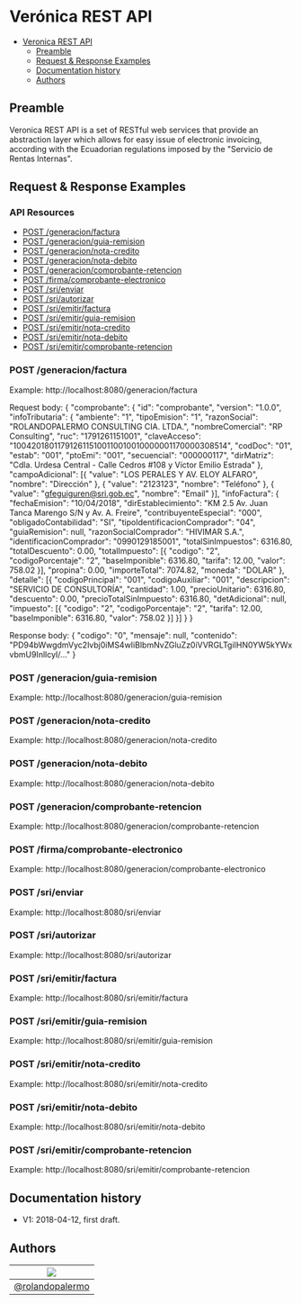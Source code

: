 # Verónica REST API
<!-- TOC depthFrom:1 depthTo:2 withLinks:1 updateOnSave:1 orderedList:0 -->

- [Veronica REST API](#veronica-rest-api)
	- [Preamble](#preamble)
	- [Request & Response Examples](#request--response-examples)
	- [Documentation history](#documentation-history)
	- [Authors](#authors)

<!-- /TOC -->
## Preamble
Veronica REST API is a set of RESTful web services that provide an abstraction layer which allows for easy issue of electronic invoicing, according with the Ecuadorian regulations imposed by the "Servicio de Rentas Internas".

## Request & Response Examples

### API Resources

  - [POST /generacion/factura](#post-generacionfactura)
  - [POST /generacion/guia-remision](#post-generacionguia-remision)
  - [POST /generacion/nota-credito](#post-generacionnota-credito)
  - [POST /generacion/nota-debito](#post-generacionnota-debito)
  - [POST /generacion/comprobante-retencion](#post-generacioncomprobante-retencion)
  - [POST /firma/comprobante-electronico](#post-firmacomprobante-electronico)
  - [POST /sri/enviar](#post-srienviar)
  - [POST /sri/autorizar](#post-sriautorizar)
  - [POST /sri/emitir/factura](#post-sriemitirfactura)
  - [POST /sri/emitir/guia-remision](#post-sriemitirguia-remision)
  - [POST /sri/emitir/nota-credito](#post-sriemitirnota-credito)
  - [POST /sri/emitir/nota-debito](#post-sriemitirnota-debito)
  - [POST /sri/emitir/comprobante-retencion](#post-sriemitircomprobante-retencion)

### POST /generacion/factura

Example: http://localhost:8080/generacion/factura

Request body:
{
	"comprobante": {
		"id": "comprobante",
		"version": "1.0.0",
		"infoTributaria": {
			"ambiente": "1",
			"tipoEmision": "1",
			"razonSocial": "ROLANDOPALERMO CONSULTING CIA. LTDA.",
			"nombreComercial": "RP Consulting",
			"ruc": "1791261151001",
			"claveAcceso": "1004201801179126115100110010010000001170000308514",
			"codDoc": "01",
			"estab": "001",
			"ptoEmi": "001",
			"secuencial": "000000117",
			"dirMatriz": "Cdla. Urdesa Central - Calle Cedros #108 y Víctor Emilio Estrada"
		},
		"campoAdicional": [{
			"value": "LOS PERALES Y AV. ELOY ALFARO",
			"nombre": "Dirección"
		}, {
			"value": "2123123",
			"nombre": "Teléfono"
		}, {
			"value": "gfeguiguren@sri.gob.ec",
			"nombre": "Email"
		}],
		"infoFactura": {
			"fechaEmision": "10/04/2018",
			"dirEstablecimiento": "KM 2.5 Av. Juan Tanca Marengo S/N y Av. A. Freire",
			"contribuyenteEspecial": "000",
			"obligadoContabilidad": "SI",
			"tipoIdentificacionComprador": "04",
			"guiaRemision": null,
			"razonSocialComprador": "HIVIMAR S.A.",
			"identificacionComprador": "0990129185001",
			"totalSinImpuestos": 6316.80,
			"totalDescuento": 0.00,
			"totalImpuesto": [{
				"codigo": "2",
				"codigoPorcentaje": "2",
				"baseImponible": 6316.80,
				"tarifa": 12.00,
				"valor": 758.02
			}],
			"propina": 0.00,
			"importeTotal": 7074.82,
			"moneda": "DOLAR"
		},
		"detalle": [{
			"codigoPrincipal": "001",
			"codigoAuxiliar": "001",
			"descripcion": "SERVICIO DE CONSULTORÍA",
			"cantidad": 1.00,
			"precioUnitario": 6316.80,
			"descuento": 0.00,
			"precioTotalSinImpuesto": 6316.80,
			"detAdicional": null,
			"impuesto": [{
				"codigo": "2",
				"codigoPorcentaje": "2",
				"tarifa": 12.00,
				"baseImponible": 6316.80,
				"valor": 758.02
			}]
		}]
	}
}

Response body:
{
    "codigo": "0",
    "mensaje": null,
    "contenido": "PD94bWwgdmVyc2lvbj0iMS4wIiBlbmNvZGluZz0iVVRGLTgiIHN0YW5kYWxvbmU9InllcyI/..."
}

### POST /generacion/guia-remision

Example: http://localhost:8080/generacion/guia-remision

### POST /generacion/nota-credito

Example: http://localhost:8080/generacion/nota-credito

### POST /generacion/nota-debito

Example: http://localhost:8080/generacion/nota-debito

### POST /generacion/comprobante-retencion

Example: http://localhost:8080/generacion/comprobante-retencion

### POST /firma/comprobante-electronico

Example: http://localhost:8080/generacion/comprobante-electronico

### POST /sri/enviar

Example: http://localhost:8080/sri/enviar

### POST /sri/autorizar

Example: http://localhost:8080/sri/autorizar

### POST /sri/emitir/factura

Example: http://localhost:8080/sri/emitir/factura

### POST /sri/emitir/guia-remision

Example: http://localhost:8080/sri/emitir/guia-remision

### POST /sri/emitir/nota-credito

Example: http://localhost:8080/sri/emitir/nota-credito

### POST /sri/emitir/nota-debito

Example: http://localhost:8080/sri/emitir/nota-debito

### POST /sri/emitir/comprobante-retencion

Example: http://localhost:8080/sri/emitir/comprobante-retencion
  
## Documentation history

- V1: 2018-04-12, first draft.

## Authors

| [![](https://avatars1.githubusercontent.com/u/11875482?v=4&s=80)](https://github.com/rolandopalermo) |
|-|
| [@rolandopalermo](https://github.com/rolandopalermo) |